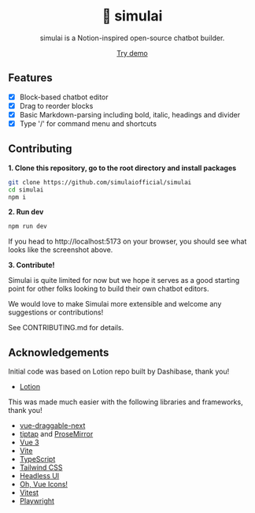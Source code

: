 <h1 align="center"><b>🤖 simulai</b></h1>
<p align="center">
  simulai is a Notion-inspired open-source chatbot builder.
</p>
<p align="center">
  <a href="https://www.simulai.co" target="_blank">Try demo</a>
</p>


[//]: # (<p align="center">)

[//]: # (  <a href="https://twitter.com/intent/follow?screen_name=dashibase">)

[//]: # (    <img src="https://img.shields.io/twitter/follow/dashibase?style=social&logo=twitter" alt="follow on Twitter">)

[//]: # (  </a>)

[//]: # (  <a href="https://discord.gg/HjJCwm5">)

[//]: # (    <img src="https://img.shields.io/discord/995844576013201449?logo=discord&logoColor=b0b7ff&color=5865f2" alt="chat on Discord">)

[//]: # (  </a>)

[//]: # (  <img src="https://img.shields.io/github/license/dashibase/lotion?color=green" />)

[//]: # (  <a href="https://www.npmjs.com/package/@dashibase/lotion">)

[//]: # (    <img src="https://img.shields.io/npm/v/@dashibase/lotion" />)

[//]: # (  </a>)

[//]: # (  <br />)

[//]: # (</p>)

[//]: # (<p align="center">)

[//]: # (  <img src="https://github.com/Dashibase/lotion/blob/main/assets/simulai.png" style="border-radius: 10px;" />)

[//]: # (</p>)

## Features

- [x] Block-based chatbot editor
- [x] Drag to reorder blocks
- [x] Basic Markdown-parsing including bold, italic, headings and divider
- [x] Type '/' for command menu and shortcuts

## Contributing

**1. Clone this repository, go to the root directory and install packages**

```bash
git clone https://github.com/simulaiofficial/simulai
cd simulai
npm i
```

**2. Run dev**

```bash
npm run dev
```

If you head to http://localhost:5173 on your browser, you should see what looks like the screenshot above.

**3. Contribute!**

Simulai is quite limited for now but we hope it serves as a good starting point for other folks looking to build their own chatbot editors.

We would love to make Simulai more extensible and welcome any suggestions or contributions!

See CONTRIBUTING.md for details.

## Acknowledgements

Initial code was based on Lotion repo built by Dashibase, thank you!

- [Lotion](https://github.com/Dashibase/lotion)

This was made much easier with the following libraries and frameworks, thank you!

- [vue-draggable-next](https://github.com/anish2690/vue-draggable-next)
- [tiptap](https://tiptap.dev/) and [ProseMirror](https://prosemirror.net/)
- [Vue 3](https://vuejs.org/)
- [Vite](https://vitejs.dev/)
- [TypeScript](https://www.typescriptlang.org/)
- [Tailwind CSS](https://tailwindcss.com/)
- [Headless UI](https://headlessui.dev/)
- [Oh, Vue Icons!](https://oh-vue-icons.js.org/)
- [Vitest](https://vitest.dev/)
- [Playwright](https://playwright.dev/)
